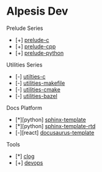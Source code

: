 Alpesis Dev
==============================================================================

Prelude Series

- [+] [prelude-c](https://github.com/alpesis-dev/prelude-c)
- [+] [prelude-cpp](https://github.com/alpesis-dev/prelude-cpp)
- [+] [prelude-python](https://github.com/alpesis-dev/prelude-python)

Utilities Series

- [-] [utilties-c](https://github.com/alpesis-dev/utilities-c.git)
- [-] [utilities-makefile](https://github.com/alpesis-dev/utilities-makefile)
- [-] [utilities-cmake](https://github.com/alpesis-dev/utilities-cmake)
- [-] [utilities-bazel](https://github.com/alpesis-dev/utilities-bazel.git)

Docs Platform

- [*][python] [sphinx-template](https://github.com/alpesis-dev/sphinx-template)
- [*][python] [sphinx-template-rtd](https://github.com/alpesis-dev/sphinx-template-rtd)
- [-][react] [docusaurus-template](https://github.com/alpesis-dev/docusaurus-template.git)

Tools

- [*] [clog](https://github.com/alpesis-dev/clog)
- [+] [devops](https://github.com/alpesis-dev/devops)

